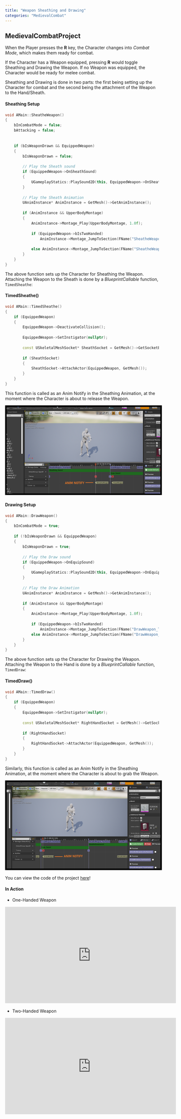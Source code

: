 ```yaml
---
title: "Weapon Sheathing and Drawing"
categories: "MedievalCombat"
---
```


## MedievalCombatProject

When the Player presses the **R** key, the Character changes into *Combat Mode*, which makes them ready for combat.

If the Character has a Weapon equipped, pressing **R** would toggle Sheathing and Drawing the Weapon.
If no Weapon was equipped, the Character would be ready for melee combat.

Sheathing and Drawing is done in two parts: the first being setting up the Character for combat and the second
being the attachment of the Weapon to the Hand/Sheath.

#### Sheathing Setup
```cpp
void AMain::SheatheWeapon()
{
	bInCombatMode = false;
	bAttacking = false;


	if (bIsWeaponDrawn && EquippedWeapon)
	{
		bIsWeaponDrawn = false;

		// Play the Sheath sound
		if (EquippedWeapon->OnSheathSound)
		{
			UGameplayStatics::PlaySound2D(this, EquippedWeapon->OnSheathSound);
		}

		// Play the Sheath Animation
		UAnimInstance* AnimInstance = GetMesh()->GetAnimInstance();

		if (AnimInstance && UpperBodyMontage)
		{
			AnimInstance->Montage_Play(UpperBodyMontage, 1.0f);

			if (EquippedWeapon->bIsTwoHanded)
				AnimInstance->Montage_JumpToSection(FName("SheatheWeapon_TwoHanded"), UpperBodyMontage);

			else AnimInstance->Montage_JumpToSection(FName("SheatheWeapon_OneHanded"), UpperBodyMontage);
		}
	}
}
```

The above function sets up the Character for Sheathing the Weapon. Attaching the Weapon to the Sheath is done 
by a *BlueprintCallable* function, `TimedSheathe`:

#### TimedSheathe()
```cpp
void AMain::TimedSheathe()
{
	if (EquippedWeapon)
	{
		EquippedWeapon->DeactivateCollision();

		EquippedWeapon->SetInstigator(nullptr);

		const USkeletalMeshSocket* SheathSocket = GetMesh()->GetSocketByName(EquippedWeapon->SheathSocketName);

		if (SheathSocket)
		{
			SheathSocket->AttachActor(EquippedWeapon, GetMesh());
		}
	}
}	
```

This function is called as an Anim Notify in the Sheathing Animation, at the moment where the Character is about to release the Weapon.

<img src = "/postassets/TimedSheathe.png"  style="border:5px solid black" alt="Sheathing One-Handed">

#### Drawing Setup
```cpp
void AMain::DrawWeapon()
{
	bInCombatMode = true;

	if (!bIsWeaponDrawn && EquippedWeapon)
	{
		bIsWeaponDrawn = true;

		// Play the Draw sound
		if (EquippedWeapon->OnEquipSound)
		{
			UGameplayStatics::PlaySound2D(this, EquippedWeapon->OnEquipSound);
		}

		// Play the Draw Animation
		UAnimInstance* AnimInstance = GetMesh()->GetAnimInstance();

		if (AnimInstance && UpperBodyMontage)
		{
			AnimInstance->Montage_Play(UpperBodyMontage, 1.0f);

			if (EquippedWeapon->bIsTwoHanded)
				AnimInstance->Montage_JumpToSection(FName("DrawWeapon_TwoHanded"), UpperBodyMontage);
			else AnimInstance->Montage_JumpToSection(FName("DrawWeapon_OneHanded"), UpperBodyMontage);
		}
	}
}
```
The above function sets up the Character for Drawing the Weapon. Attaching the Weapon to the Hand is done 
by a *BlueprintCallable* function, `TimedDraw`:

#### TimedDraw()
```cpp 
void AMain::TimedDraw()
{
	if (EquippedWeapon)
	{
		EquippedWeapon->SetInstigator(nullptr);

		const USkeletalMeshSocket* RightHandSocket = GetMesh()->GetSocketByName(EquippedWeapon->HandSocketName);

		if (RightHandSocket)
		{
			RightHandSocket->AttachActor(EquippedWeapon, GetMesh());
		}
	}
}
```
Similarly, this function is called as an Anim Notify in the Sheathing Animation, at the moment where the Character is about to grab the Weapon.

<img src = "/postassets/TimedDraw.png"  style="border:5px solid black" alt="Drawing One-Handed">

You can view the code of the project [here](https://github.com/1Gokul/MedievalCombatProject)!

#### In Action 

- One-Handed Weapon
<iframe src="https://www.youtube.com/embed/U46rnurwsqs" width="560" height="315" frameborder="0"> </iframe> 

- Two-Handed Weapon
<iframe src="https://www.youtube.com/embed/Yf2b-jehppk" width="560" height="315" frameborder="0"> </iframe> 



